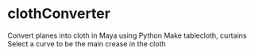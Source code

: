 # clothConverter
Convert planes into cloth in Maya using Python
Make tablecloth, curtains
Select a curve to be the main crease in the cloth
